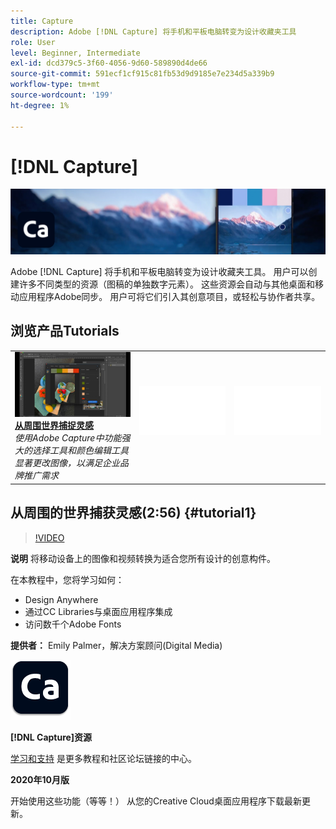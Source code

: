 ```yaml
---
title: Capture
description: Adobe [!DNL Capture] 将手机和平板电脑转变为设计收藏夹工具
role: User
level: Beginner, Intermediate
exl-id: dcd379c5-3f60-4056-9d60-589890d4de66
source-git-commit: 591ecf1cf915c81fb53d9d9185e7e234d5a339b9
workflow-type: tm+mt
source-wordcount: '199'
ht-degree: 1%

---
```


# [!DNL Capture]

![英雄图像教程](../assets/Capture.jpg)

Adobe [!DNL Capture] 将手机和平板电脑转变为设计收藏夹工具。 用户可以创建许多不同类型的资源（图稿的单独数字元素）。   这些资源会自动与其他桌面和移动应用程序Adobe同步。 用户可将它们引入其创意项目，或轻松与协作者共享。

## 浏览产品Tutorials

<table style="table-layout:fixed">
<tr>
 <td>
   <a href="capture.md#tutorial1">
      <img alt="从周围世界捕捉灵感" src="../assets/capture_palmer_thumbnail.jpg" />
   </a>
    <div>
   <a href="capture.md#tutorial1"><strong>从周围世界捕捉灵感</strong></a>
    </div>
    <em>使用Adobe Capture中功能强大的选择工具和颜色编辑工具显著更改图像，以满足企业品牌推广需求</em>
    <br>
  </td>
  <td>
    <img alt="间隔条" src="../assets/Whitespacer.png" />
    <div>
    <br>
  </td>
  <td>
    <img alt="间隔条" src="../assets/Whitespacer.png" />
    <div>
    <br>
  </td>
</tr>
</table>

## 从周围的世界捕获灵感(2:56) {#tutorial1}

>[!VIDEO](https://video.tv.adobe.com/v/326825?hidetitle=true)

**说明**
将移动设备上的图像和视频转换为适合您所有设计的创意构件。

在本教程中，您将学习如何：
* Design Anywhere
* 通过CC Libraries与桌面应用程序集成
* 访问数千个Adobe Fonts

**提供者：**
Emily Palmer，解决方案顾问(Digital Media)

![Capture徽标](../assets/ca_appicon_96.png)

**[!DNL Capture]资源**

[学习和支持](https://helpx.adobe.com/mobile-apps/help/capture-faq.html) 是更多教程和社区论坛链接的中心。

**2020年10月版**

开始使用这些功能（等等！） 从您的Creative Cloud桌面应用程序下载最新更新。
